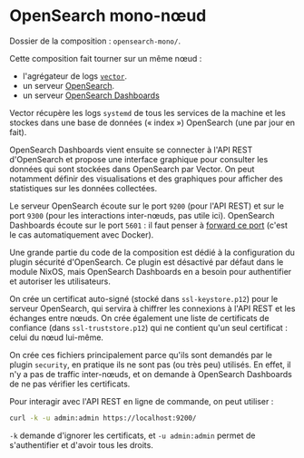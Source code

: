 # OpenSearch mono-nœud

Dossier de la composition : `opensearch-mono/`.

Cette composition fait tourner sur un même nœud :

- l'agrégateur de logs [`vector`](https://vector.dev/).
- un serveur [OpenSearch](https://opensearch.org/).
- un serveur [OpenSearch Dashboards](https://opensearch.org/docs/latest/dashboards/quickstart/)

Vector récupère les logs `systemd` de tous les services de la machine
et les stockes dans une base de données (« index ») OpenSearch (une par jour en fait).

OpenSearch Dashboards vient ensuite se connecter à l'API REST d'OpenSearch
et propose une interface graphique pour consulter les données qui sont
stockées dans OpenSearch par Vector. On peut notamment définir des visualisations
et des graphiques pour afficher des statistiques sur les données collectées.

Le serveur OpenSearch écoute sur le port `9200` (pour l'API REST) et
sur le port `9300` (pour les interactions inter-nœuds, pas utile ici).
OpenSearch Dashboards écoute sur le port `5601` : il faut penser à
[forward ce port](../nxc/cheatsheet.md#port-forwarding) (c'est le cas 
automatiquement avec Docker).

Une grande partie du code de la composition est dédié à la configuration
du plugin sécurité d'OpenSearch. Ce plugin est désactivé par défaut dans
le module NixOS, mais OpenSearch Dashboards en a besoin pour authentifier
et autoriser les utilisateurs.

On crée un certificat auto-signé (stocké dans `ssl-keystore.p12`) pour le
serveur OpenSearch, qui servira à chiffrer les connexions à l'API REST et
les échanges entre nœuds. On crée également une liste de certificats de
confiance (dans `ssl-truststore.p12`) qui ne contient qu'un seul certificat :
celui du nœud lui-même.

On crée ces fichiers principalement parce qu'ils sont demandés par le plugin
`security`, en pratique ils ne sont pas (ou très peu) utilisés. En effet,
il n'y a pas de traffic inter-nœuds, et on demande à OpenSearch Dashboards
de ne pas vérifier les certificats.

Pour interagir avec l'API REST en ligne de commande, on peut utiliser :

```bash
curl -k -u admin:admin https://localhost:9200/
```

`-k` demande d'ignorer les certificats, et `-u admin:admin` permet
de s'authentifier et d'avoir tous les droits.
